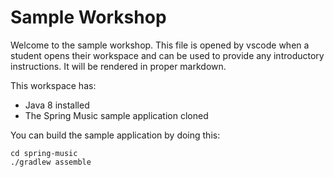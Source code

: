 # Sample Workshop

Welcome to the sample workshop. This file is opened by vscode when a student opens their workspace and can be used to provide any introductory instructions. It will be rendered in proper markdown.

This workspace has:
- Java 8 installed
- The Spring Music sample application cloned

You can build the sample application by doing this:

```
cd spring-music
./gradlew assemble
```
